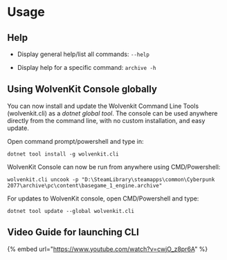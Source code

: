 # Usage

## Help

*   Display general help/list all commands: `--help`


* Display help for a specific command: `archive -h`

## Using WolvenKit Console globally

&#x20;You can now install and update the Wolvenkit Command Line Tools (wolvenkit.cli) as a _dotnet global tool_. The console can be used anywhere directly from the command line, with no custom installation, and easy update.

&#x20;Open command prompt/powershell and type in:

`dotnet tool install -g wolvenkit.cli`&#x20;

WolvenKit Console can now be run from anywhere using CMD/Powershell:

`wolvenkit.cli uncook -p "D:\SteamLibrary\steamapps\common\Cyberpunk 2077\archive\pc\content\basegame_1_engine.archive"`

For updates to WolvenKit console, open CMD/Powershell and type:&#x20;

`dotnet tool update --global wolvenkit.cli`

## Video Guide for launching CLI

{% embed url="https://www.youtube.com/watch?v=cwjO_z8pr6A" %}
